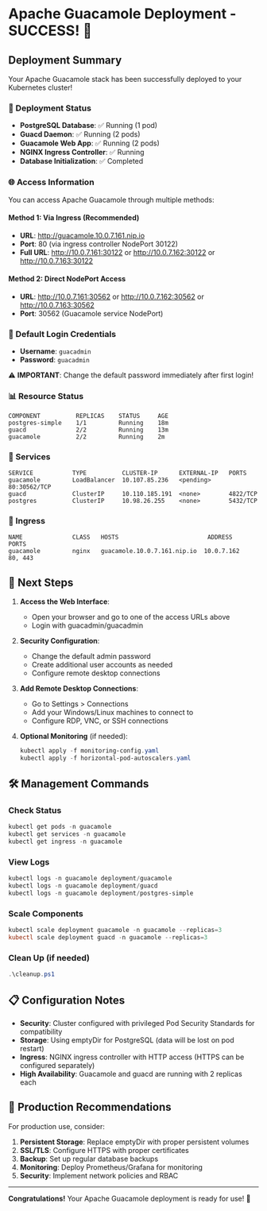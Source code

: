 # Apache Guacamole Deployment - SUCCESS! 🎉

## Deployment Summary

Your Apache Guacamole stack has been successfully deployed to your Kubernetes cluster!

### 🚀 Deployment Status
- **PostgreSQL Database**: ✅ Running (1 pod)
- **Guacd Daemon**: ✅ Running (2 pods) 
- **Guacamole Web App**: ✅ Running (2 pods)
- **NGINX Ingress Controller**: ✅ Running
- **Database Initialization**: ✅ Completed

### 🌐 Access Information

You can access Apache Guacamole through multiple methods:

#### Method 1: Via Ingress (Recommended)
- **URL**: http://guacamole.10.0.7.161.nip.io
- **Port**: 80 (via ingress controller NodePort 30122)
- **Full URL**: http://10.0.7.161:30122 or http://10.0.7.162:30122 or http://10.0.7.163:30122

#### Method 2: Direct NodePort Access  
- **URL**: http://10.0.7.161:30562 or http://10.0.7.162:30562 or http://10.0.7.163:30562
- **Port**: 30562 (Guacamole service NodePort)

### 🔑 Default Login Credentials
- **Username**: `guacadmin`
- **Password**: `guacadmin`

⚠️ **IMPORTANT**: Change the default password immediately after first login!

### 📊 Resource Status
```
COMPONENT          REPLICAS    STATUS     AGE
postgres-simple    1/1         Running    18m
guacd              2/2         Running    13m  
guacamole          2/2         Running    2m
```

### 🔧 Services
```
SERVICE           TYPE          CLUSTER-IP      EXTERNAL-IP   PORTS
guacamole         LoadBalancer  10.107.85.236   <pending>     80:30562/TCP
guacd             ClusterIP     10.110.185.191  <none>        4822/TCP
postgres          ClusterIP     10.98.26.255    <none>        5432/TCP
```

### 🔗 Ingress
```
NAME              CLASS   HOSTS                         ADDRESS      PORTS
guacamole         nginx   guacamole.10.0.7.161.nip.io  10.0.7.162   80, 443
```

## 🏁 Next Steps

1. **Access the Web Interface**:
   - Open your browser and go to one of the access URLs above
   - Login with guacadmin/guacadmin

2. **Security Configuration**:
   - Change the default admin password
   - Create additional user accounts as needed
   - Configure remote desktop connections

3. **Add Remote Desktop Connections**:
   - Go to Settings > Connections
   - Add your Windows/Linux machines to connect to
   - Configure RDP, VNC, or SSH connections

4. **Optional Monitoring** (if needed):
   ```powershell
   kubectl apply -f monitoring-config.yaml
   kubectl apply -f horizontal-pod-autoscalers.yaml
   ```

## 🛠️ Management Commands

### Check Status
```powershell
kubectl get pods -n guacamole
kubectl get services -n guacamole
kubectl get ingress -n guacamole
```

### View Logs
```powershell
kubectl logs -n guacamole deployment/guacamole
kubectl logs -n guacamole deployment/guacd
kubectl logs -n guacamole deployment/postgres-simple
```

### Scale Components
```powershell
kubectl scale deployment guacamole -n guacamole --replicas=3
kubectl scale deployment guacd -n guacamole --replicas=3
```

### Clean Up (if needed)
```powershell
.\cleanup.ps1
```

## 📋 Configuration Notes

- **Security**: Cluster configured with privileged Pod Security Standards for compatibility
- **Storage**: Using emptyDir for PostgreSQL (data will be lost on pod restart)
- **Ingress**: NGINX ingress controller with HTTP access (HTTPS can be configured separately)
- **High Availability**: Guacamole and guacd are running with 2 replicas each

## 🎯 Production Recommendations

For production use, consider:
1. **Persistent Storage**: Replace emptyDir with proper persistent volumes
2. **SSL/TLS**: Configure HTTPS with proper certificates
3. **Backup**: Set up regular database backups
4. **Monitoring**: Deploy Prometheus/Grafana for monitoring
5. **Security**: Implement network policies and RBAC

---

**Congratulations!** Your Apache Guacamole deployment is ready for use! 🚀
